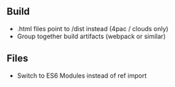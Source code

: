 Build
-----
 - .html files point to /dist instead (4pac / clouds only)
 - Group together build artifacts (webpack or similar)

Files
-----
 - Switch to ES6 Modules instead of ref import
